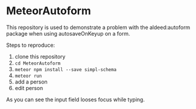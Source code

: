 # MeteorAutoform

This repository is used to demonstrate a problem with the aldeed:autoform package when using autosaveOnKeyup on a form.

Steps to reproduce:
1. clone this repository
2. `cd MeteorAutoform`
3. `meteor npm install --save simpl-schema`
4. `meteor run`
5. add a person
6. edit person

As you can see the input field looses focus while typing.
